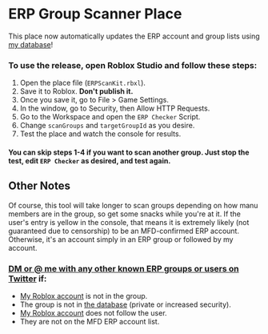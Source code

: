 # ERP Group Scanner Place
This place now automatically updates the ERP account and group lists using [my database](https://github.com/VigilantLizard/ERPLists)!

### To use the release, open Roblox Studio and follow these steps:
1. Open the place file (`ERPScanKit.rbxl`).
2. Save it to Roblox. **Don't publish it.**
3. Once you save it, go to File > Game Settings.
4. In the window, go to Security, then Allow HTTP Requests.
5. Go to the Workspace and open the `ERP Checker` Script.
6. Change `scanGroups` and `targetGroupId` as you desire.
7. Test the place and watch the console for results.
#### You can skip steps 1-4 if you want to scan another group. Just stop the test, edit `ERP Checker` as desired, and test again.

## Other Notes
Of course, this tool will take longer to scan groups depending on how manu members are in the group, so get some snacks while you're at it.
If the user's entry is yellow in the console, that means it is extremely likely (not guaranteed due to censorship) to be an MFD-confirmed ERP account. Otherwise, it's an account simply in an ERP group or followed by my account.

### [DM or @ me with any other known ERP groups or users on Twitter](https://x.com/VigilantLizard) if:
- [My Roblox account](https://www.roblox.com/users/7506583559/profile) is not in the group.
- The group is not in [the database](https://github.com/VigilantLizard/ERPLists) (private or increased security).
- [My Roblox account](https://www.roblox.com/users/7506583559/friends#!/following) does not follow the user.
- They are not on the MFD ERP account list.
